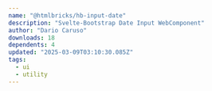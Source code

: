```yaml
---
name: "@htmlbricks/hb-input-date"
description: "Svelte-Bootstrap Date Input WebComponent"
author: "Dario Caruso"
downloads: 18
dependents: 4
updated: "2025-03-09T03:10:30.085Z"
tags: 
  - ui
  - utility
---
```

